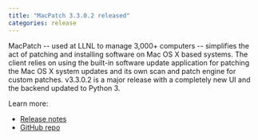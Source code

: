```yaml
---
title: "MacPatch 3.3.0.2 released"
categories: release
---
```


MacPatch -- used at LLNL to manage 3,000+ computers -- simplifies the act of patching and installing software on Mac OS X based systems. The client relies on using the built-in software update application for patching the Mac OS X system updates and its own scan and patch engine for custom patches. v3.3.0.2 is a major release with a completely new UI and the backend updated to Python 3.

Learn more:
- [Release notes](https://github.com/LLNL/MacPatch/releases/tag/3.3.0.2)
- [GitHub repo](https://github.com/llnl/macpatch)

